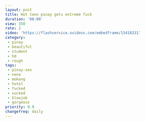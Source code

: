 ```yaml
---
layout: post
title: Hot teen pinay gets extreme fuck
duration: '08:00'
view: 350
rate: 2
video: 'https://flashservice.xvideos.com/embedframe/15418331'
category: 
 - pinay
 - beautiful
 - student
 - hd
 - rough
tags: 
 - pinay-sex
 - nene
 - mokong
 - hotel 
 - fucked
 - sucked
 - blowjob
 - gorgeous
priority: 0.9
changefreq: daily
---
```

